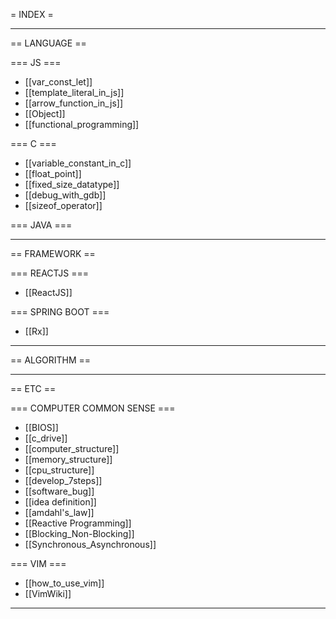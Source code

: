 = INDEX = 

----------------------------------------

== LANGUAGE ==

  === JS ===
  * [[var_const_let]]
  * [[template_literal_in_js]]
  * [[arrow_function_in_js]]
  * [[Object]]
  * [[functional_programming]]

  === C ===
  * [[variable_constant_in_c]]
  * [[float_point]]
  * [[fixed_size_datatype]]
  * [[debug_with_gdb]]
  * [[sizeof_operator]]
  
  === JAVA ===

----------------------------------------
  
== FRAMEWORK ==

  === REACTJS ===
  * [[ReactJS]]
  
  === SPRING BOOT ===
  * [[Rx]]
  
----------------------------------------
  
== ALGORITHM ==

----------------------------------------

== ETC ==

  === COMPUTER COMMON SENSE ===
  * [[BIOS]]
  * [[c_drive]]
  * [[computer_structure]]
  * [[memory_structure]]
  * [[cpu_structure]]
  * [[develop_7steps]]
  * [[software_bug]]
  * [[idea definition]]
  * [[amdahl's_law]]
  * [[Reactive Programming]]
  * [[Blocking_Non-Blocking]]
  * [[Synchronous_Asynchronous]]

  === VIM ===
  * [[how_to_use_vim]]
  * [[VimWiki]]
  
----------------------------------------
